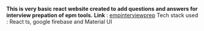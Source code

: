 **This is very basic react website created to add questions and answers for interview prepation of epm tools.**
**Link** : [empinterviewprep](https://epminterviewprep.netlify.app/)
Tech stack used : React ts, google firebase and Material UI

